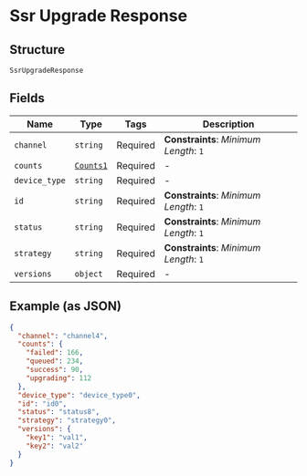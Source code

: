 
# Ssr Upgrade Response

## Structure

`SsrUpgradeResponse`

## Fields

| Name | Type | Tags | Description |
|  --- | --- | --- | --- |
| `channel` | `string` | Required | **Constraints**: *Minimum Length*: `1` |
| `counts` | [`Counts1`](../../doc/models/counts-1.md) | Required | - |
| `device_type` | `string` | Required | - |
| `id` | `string` | Required | **Constraints**: *Minimum Length*: `1` |
| `status` | `string` | Required | **Constraints**: *Minimum Length*: `1` |
| `strategy` | `string` | Required | **Constraints**: *Minimum Length*: `1` |
| `versions` | `object` | Required | - |

## Example (as JSON)

```json
{
  "channel": "channel4",
  "counts": {
    "failed": 166,
    "queued": 234,
    "success": 90,
    "upgrading": 112
  },
  "device_type": "device_type0",
  "id": "id0",
  "status": "status8",
  "strategy": "strategy0",
  "versions": {
    "key1": "val1",
    "key2": "val2"
  }
}
```

